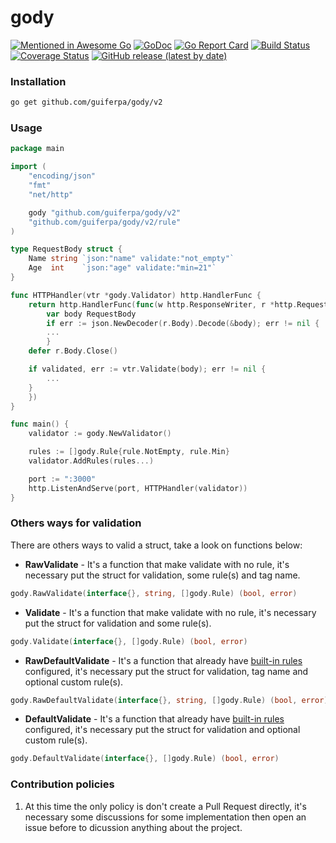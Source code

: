 # gody

[![Mentioned in Awesome Go](https://awesome.re/mentioned-badge.svg)](https://github.com/avelino/awesome-go)
[![GoDoc](https://godoc.org/github.com/guiferpa/gody?status.svg)](https://godoc.org/github.com/guiferpa/gody)
[![Go Report Card](https://goreportcard.com/badge/github.com/guiferpa/gody)](https://goreportcard.com/report/github.com/guiferpa/gody)
[![Build Status](https://cloud.drone.io/api/badges/guiferpa/gody/status.svg)](https://cloud.drone.io/guiferpa/gody)
[![Coverage Status](https://coveralls.io/repos/github/guiferpa/gody/badge.svg?branch=master)](https://coveralls.io/github/guiferpa/gody?branch=master)
[![GitHub release (latest by date)](https://img.shields.io/github/v/release/guiferpa/gody?color=purple&label=latest)](https://github.com/guiferpa/gody/releases/latest)

### Installation
```bash
go get github.com/guiferpa/gody/v2
```

### Usage

```go
package main

import (
    "encoding/json"
    "fmt"
    "net/http"

    gody "github.com/guiferpa/gody/v2"
    "github.com/guiferpa/gody/v2/rule"
) 

type RequestBody struct {
    Name string `json:"name" validate:"not_empty"`
    Age  int    `json:"age" validate:"min=21"`
}

func HTTPHandler(vtr *gody.Validator) http.HandlerFunc {
    return http.HandlerFunc(func(w http.ResponseWriter, r *http.Request) {
        var body RequestBody
        if err := json.NewDecoder(r.Body).Decode(&body); err != nil {
	    ...
    	}
	defer r.Body.Close()

	if validated, err := vtr.Validate(body); err != nil {
	    ...                                                                                
	}
    })
}

func main() {
    validator := gody.NewValidator()

    rules := []gody.Rule{rule.NotEmpty, rule.Min}
    validator.AddRules(rules...)

    port := ":3000"
    http.ListenAndServe(port, HTTPHandler(validator))
}
```

### Others ways for validation

There are others ways to valid a struct, take a look on functions below:

- **RawValidate** - It's a function that make validate with no rule, it's necessary put the struct for validation, some rule(s) and tag name.

```go
gody.RawValidate(interface{}, string, []gody.Rule) (bool, error)
```

- **Validate** - It's a function that make validate with no rule, it's necessary put the struct for validation and some rule(s).
```go
gody.Validate(interface{}, []gody.Rule) (bool, error)
```

- **RawDefaultValidate** - It's a function that already have [built-in rules](https://github.com/guiferpa/gody/blob/72ce1caecc5fdacf40ee282716ec1b5abe6f7adf/validate.go#L15-L23) configured, it's necessary put the struct for validation, tag name and optional custom rule(s).
```go
gody.RawDefaultValidate(interface{}, string, []gody.Rule) (bool, error)
```

- **DefaultValidate** - It's a function that already have [built-in rules](https://github.com/guiferpa/gody/blob/72ce1caecc5fdacf40ee282716ec1b5abe6f7adf/validate.go#L15-L23) configured, it's necessary put the struct for validation and optional custom rule(s).
```go
gody.DefaultValidate(interface{}, []gody.Rule) (bool, error)
```

### Contribution policies

1. At this time the only policy is don't create a Pull Request directly, it's necessary some discussions for some implementation then open an issue before to dicussion anything about the project.
